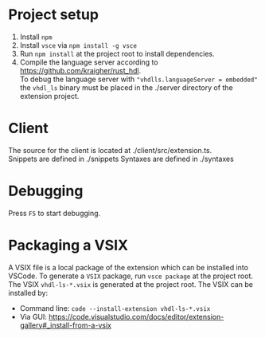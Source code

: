 # Project setup
1. Install `npm`
2. Install `vsce` via `npm install -g vsce`
3. Run `npm install` at the project root to install dependencies.
4. Compile the language server according to https://github.com/kraigher/rust_hdl.  
To debug the language server with `"vhdlls.languageServer = embedded"` the `vhdl_ls` binary must be placed in the ./server directory of the extension project.

# Client
The source for the client is located at ./client/src/extension.ts.  
Snippets are defined in ./snippets
Syntaxes are defined in ./syntaxes  

# Debugging
Press `F5` to start debugging.

# Packaging a VSIX
A VSIX file is a local package of the extension which can be installed into VSCode. To generate a `VSIX` package, run `vsce package` at the project root. The VSIX `vhdl-ls-*.vsix` is generated at the project root.
The VSIX can be installed by:
- Command line: `code --install-extension vhdl-ls-*.vsix`
- Via GUI: https://code.visualstudio.com/docs/editor/extension-gallery#_install-from-a-vsix 

